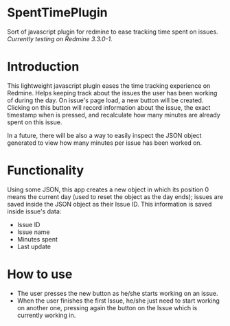 # SpentTimePlugin
Sort of javascript plugin for redmine to ease tracking time spent on issues.
*Currently testing on Redmine 3.3.0-1.*

# Introduction
This lightweight javascript plugin eases the time tracking experience on Redmine. Helps keeping track about the issues the user has been working of during the day.
On issue's page load, a new button will be created. Clicking on this button will record information about the issue, the exact timestamp when is pressed, and recalculate how many minutes are already spent on this issue.

In a future, there will be also a way to easily inspect the JSON object generated to view how many minutes per issue has been worked on.

# Functionality
Using some JSON, this app creates a new object in which its position 0 means the current day (used to reset the object as the day ends); issues are saved inside the JSON object as their Issue ID.
This information is saved inside issue's data:
* Issue ID
* Issue name
* Minutes spent
* Last update

# How to use
* The user presses the new button as he/she starts working on an issue.
* When the user finishes the first Issue, he/she just need to start working on another one, pressing again the button on the Issue which is currently working in.
